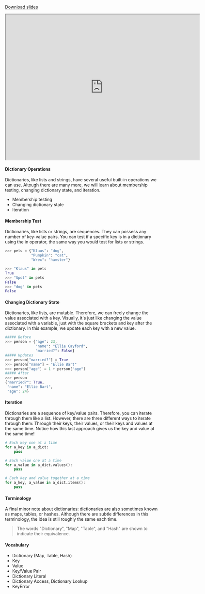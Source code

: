 
[Download slides](Dictionary%20Operations.pdf)


<iframe style="width: 640px; height: 480px;" width="300" height="150" allowfullscreen="allowfullscreen" webkitallowfullscreen="webkitallowfullscreen" mozallowfullscreen="mozallowfullscreen"
title="Introduction.pdf"
src="https://www.youtube.com/embed/i9edWrgsn7Q?feature=oembed&amp;rel=0" 
></iframe>


#### Dictionary Operations

Dictionaries, like lists and strings, have several useful built-in operations we can use.
Altough there are many more, we will learn about membership testing, changing dictionary state, and iteration.

* Membership testing
* Changing dictionary state
* Iteration

#### Membership Test

Dictionaries, like lists or strings, are sequences.
They can possess any number of key-value pairs.
You can test if a specific key is in a dictionary using the in operator, the same way you would test for lists or strings.

```python
>>> pets = {"Klaus": "dog",
            "Pumpkin": "cat",
            "Wrex": "hamster"}

>>> "Klaus" in pets
True
>>> "Spot" in pets
False
>>> "dog" in pets
False
```

#### Changing Dictionary State

Dictionaries, like lists, are mutable.
Therefore, we can freely change the value associated with a key.
Visually, it's just like changing the value associated with a variable, just with the square brackets and key after the dictionary.
In this example, we update each key with a new value.

```python
##### Before
>>> person = {"age": 23,
              "name": "Ellie Cayford",
              "married?": False}
##### Updates
>>> person["married?"] = True
>>> person["name"] = "Ellie Bart"
>>> person["age"] = 1 + person["age"]
##### After
>>> person
{"married?": True, 
 "name": "Ellie Bart", 
 "age": 24}
```

#### Iteration

Dictionaries are a sequence of key/value pairs. 
Therefore, you can iterate through them like a list.
However, there are three different ways to iterate through them:
Through their keys, their values, or their keys and values at the same time.
Notice how this last approach gives us the key and value at the same time!

```python
# Each key one at a time
for a_key in a_dict:
    pass

# Each value one at a time
for a_value in a_dict.values():
    pass

# Each key and value together at a time
for a_key, a_value in a_dict.items():
    pass
```

#### Terminology

A final minor note about dictionaries: dictionaries are also sometimes known as maps, tables, or hashes.
Although there are subtle differences in this terminology, the idea is still roughly the same each time.

> The words "Dictionary", "Map", "Table", and "Hash" are shown to indicate their equivalence.

#### Vocabulary

* Dictionary (Map, Table, Hash)
* Key
* Value
* Key/Value Pair
* Dictionary Literal
* Dictionary Access, Dictionary Lookup
* KeyError